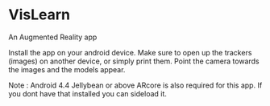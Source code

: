 # VisLearn
An Augmented Reality app 

Install the app on your android device. 
Make sure to open up the trackers (images) on another device, or simply print them.
Point the camera towards the images and the models appear.

Note : Android 4.4 Jellybean or above
       ARcore is also required for this app. If you dont have that installed you can sideload it.
